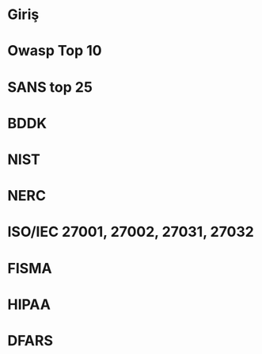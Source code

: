 # Giriş

# Owasp Top 10

# SANS top 25

# BDDK

# NIST

# NERC

# ISO/IEC 27001, 27002, 27031, 27032

# FISMA

# HIPAA 

# DFARS